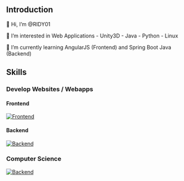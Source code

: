 ## Introduction
👋 Hi, I’m @RIDY01

👀 I’m interested in Web Applications - Unity3D - Java - Python - Linux 

🌱 I’m currently learning AngularJS (Frontend) and Spring Boot Java (Backend) 

## Skills
### Develop Websites / Webapps
#### Frontend
[![Frontend](https://skills.thijs.gg/icons?i=js,html,css,bootstrap,jquery,angular,react,figma)](http://od-design.epizy.com/Our_website/)

#### Backend
[![Backend](https://skills.thijs.gg/icons?i=php,spring,postgres,mysql)](http://od-design.epizy.com/Our_website/)

### Computer Science
[![Backend](https://skills.thijs.gg/icons?i=docker,linux,powershell,bash,python)](http://od-design.epizy.com/Our_website/)
<!---
RIDY01/RIDY01 is a ✨ special ✨ repository because its `README.md` (this file) appears on your GitHub profile.
You can click the Preview link to take a look at your changes.
--->
